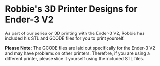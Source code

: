 # Robbie's 3D Printer Designs for Ender-3 V2

As part of our series on 3D printing with the Ender-3 V2, Robbie has included his STL and GCODE files for you to print yourself.

**Please Note:** The GCODE files are laid out specifically for the Ender-3 V2 and may have problems on other printers. Therefore, if you are using a different printer, please slice it yourself using the included STL files.
